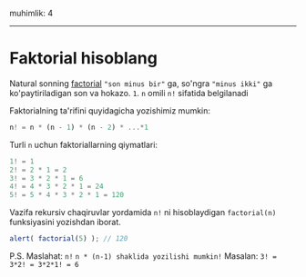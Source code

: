 muhimlik: 4

---

# Faktorial hisoblang

Natural sonning [factorial](https://en.wikipedia.org/wiki/Factorial) `"son minus bir"` ga, so'ngra `"minus ikki"` ga ko'paytiriladigan son va hokazo. `1`. `n` omili `n!` sifatida belgilanadi

Faktorialning ta'rifini quyidagicha yozishimiz mumkin:

```js
n! = n * (n - 1) * (n - 2) * ...*1
```

Turli `n` uchun faktoriallarning qiymatlari:

```js
1! = 1
2! = 2 * 1 = 2
3! = 3 * 2 * 1 = 6
4! = 4 * 3 * 2 * 1 = 24
5! = 5 * 4 * 3 * 2 * 1 = 120
```

Vazifa rekursiv chaqiruvlar yordamida `n!` ni hisoblaydigan `factorial(n)` funksiyasini yozishdan iborat.

```js
alert( factorial(5) ); // 120
```

P.S. Maslahat: `n!` `n * (n-1) shaklida yozilishi mumkin!` Masalan: `3! = 3*2! = 3*2*1! = 6`
